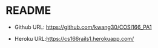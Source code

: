 # README
* Github URL: https://github.com/kwang30/COSI166_PA1


* Heroku URL:https://cs166rails1.herokuapp.com/

